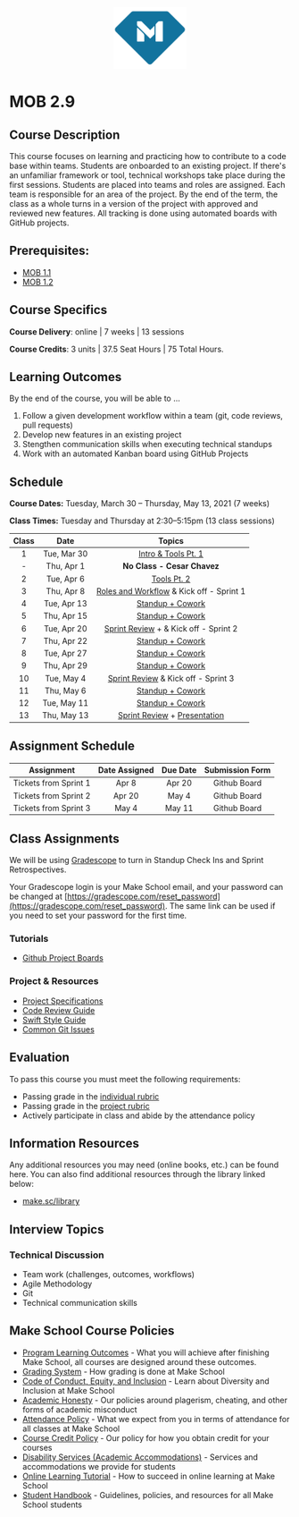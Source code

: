 <p align="center">
  <a href="https://www.makeschool.com">
      <img alt="Make School Logo" src="./Web/logo-icononly.svg" height="110">
  </a>
</p>

# MOB 2.9

## Course Description

This course focuses on learning and practicing how to contribute to a code base within teams. Students are onboarded to an existing project. If there's an unfamiliar framework or tool, technical workshops take place during the first sessions. Students are placed into teams and roles are assigned. Each team is responsible for an area of the project. By the end of the term, the class as a whole turns in a version of the project with approved and reviewed new features. All tracking is done using automated boards with GitHub projects.  

## Prerequisites:  

- [MOB 1.1](make.sc/mob1.1)
- [MOB 1.2](make.sc/mob2.2)

## Course Specifics

**Course Delivery**: online | 7 weeks | 13 sessions

**Course Credits**: 3 units | 37.5 Seat Hours | 75 Total Hours.

## Learning Outcomes

By the end of the course, you will be able to ...

1. Follow a given development workflow within a team (git, code reviews, pull requests)
1. Develop new features in an existing project
1. Stengthen communication skills when executing technical standups
1. Work with an automated Kanban board using GitHub Projects

## Schedule

**Course Dates:** Tuesday, March 30 – Thursday, May 13, 2021 (7 weeks)

**Class Times:** Tuesday and Thursday at 2:30–5:15pm (13 class sessions)

| Class |          Date          |                 Topics                  |
|:-----:|:----------------------:|:---------------------------------------:|
|  1 |  Tue, Mar 30                | [Intro & Tools Pt. 1] |
|  - |  Thu, Apr 1                 | **No Class - Cesar Chavez** |
|  2 |  Tue, Apr 6                 | [Tools Pt. 2] |
|  3 |  Thu, Apr 8                 | [Roles and Workflow] & Kick off - Sprint 1 |
|  4 |  Tue, Apr 13                | [Standup + Cowork] |
|  5 |  Thu, Apr 15                | [Standup + Cowork] |
|  6 |  Tue, Apr 20                | [Sprint Review] + & Kick off - Sprint 2 |
|  7 |  Thu, Apr 22                | [Standup + Cowork] |
|  8 |  Tue, Apr 27                | [Standup + Cowork] |
|  9 |  Thu, Apr 29                | [Standup + Cowork] |
| 10 |  Tue, May 4                 | [Sprint Review] & Kick off - Sprint 3 |
| 11 |  Thu, May 6                 | [Standup + Cowork] |
| 12 |  Tue, May 11                | [Standup + Cowork] |
| 13 |  Thu, May 13                | [Sprint Review] + [Presentation] |

[Intro & Tools Pt. 1]: Lessons/Lesson1/Lesson1.md
[Tools Pt. 2]: Lessons/Lesson2/Lesson2.md
[Roles and Workflow]: Lessons/Lesson3/Lesson3.md
[Standup + Cowork]: Lessons/Lesson4/Lesson4.md
[Sprint Review]: Lessons/Lesson5/Lesson5.md
[Presentation]: https://docs.google.com/presentation/d/1TOgSGfXLPHRmBHKxiEmsSd8R70j1CrE2JvseN39uX_k/edit?usp=sharing

## Assignment Schedule


|     Assignment          | Date Assigned |   Due Date   |   Submission Form    |
|:-----------------------:|:-------------:|:------------:|:--------------------:|
| Tickets from Sprint 1   |  Apr 8        |  Apr 20      | Github Board         |
| Tickets from Sprint 2   |  Apr 20       |  May 4       | Github Board         |
| Tickets from Sprint 3   |  May 4        |  May 11      | Github Board         |

## Class Assignments

We will be using [Gradescope](gradescope.com) to turn in Standup Check Ins and Sprint Retrospectives.

Your Gradescope login is your Make School email, and your password can be changed at [https://gradescope.com/reset_password](https://gradescope.com/reset_password). The same link can be used if you need to set your password for the first time.

### Tutorials

- [Github Project Boards](https://youtube.com/playlist?list=PLiO7XHcmTslc5hGrbnnmHIb0SeJLTpOEu)

### Project & Resources

- [Project Specifications](/Assignments/project.md)
- [Code Review Guide](/Assignments/CodeReviewGuide.md)
- [Swift Style Guide](http://make.sc/swift-style-guide)
- [Common Git Issues](/Assignments/CommonGitIssues.md)

## Evaluation

To pass this course you must meet the following requirements:

- Passing grade in the [individual rubric](https://docs.google.com/document/d/1Qw69drjybIPOuhx0ZSLbU1U_2yrTCbxN8kovjofo2y4/edit?usp=sharing)
- Passing grade in the [project rubric](https://docs.google.com/document/d/1Qw69drjybIPOuhx0ZSLbU1U_2yrTCbxN8kovjofo2y4/edit?usp=sharing)
- Actively participate in class and abide by the attendance policy

##  Information Resources

Any additional resources you may need (online books, etc.) can be found here. You can also find additional resources through the library linked below:

- [make.sc/library](http://make.sc/library)

## Interview Topics

### Technical Discussion

- Team work (challenges, outcomes, workflows)
- Agile Methodology
- Git
- Technical communication skills

## Make School Course Policies

- [Program Learning Outcomes](https://make.sc/program-learning-outcomes) - What you will achieve after finishing Make School, all courses are designed around these outcomes.
- [Grading System](https://make.sc/grading-system) - How grading is done at Make School
- [Code of Conduct, Equity, and Inclusion](https://make.sc/code-of-conduct) - Learn about Diversity and Inclusion at Make School
- [Academic Honesty](https://make.sc/academic-honesty-policy) - Our policies around plagerism, cheating, and other forms of academic misconduct
- [Attendance Policy](https://make.sc/attendance-policy) - What we expect from you in terms of attendance for all classes at Make School
- [Course Credit Policy](https://make.sc/course-credit-policy) - Our policy for how you obtain credit for your courses
- [Disability Services (Academic Accommodations)](https://make.sc/disability-services) - Services and accommodations we provide for students
- [Online Learning Tutorial](https://make.sc/online-learning-tutorial) - How to succeed in online learning at Make School
- [Student Handbook](https://make.sc/student-handbook) - Guidelines, policies, and resources for all Make School students
